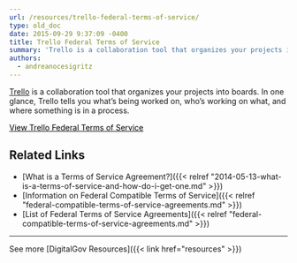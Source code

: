 ```yaml
---
url: /resources/trello-federal-terms-of-service/
type: old_doc
date: 2015-09-29 9:37:09 -0400
title: Trello Federal Terms of Service
summary: 'Trello is a collaboration tool that organizes your projects into boards. In one glance, Trello tells you what&#8217;s being worked on, who&#8217;s working on what, and where something is in a process. View Trello Federal Terms of Service Related Links What is a Terms of Service Agreement? Information on Federal Compatible Terms of Service List'
authors:
  - andreanocesigritz
---
```


[Trello](https://trello.com/) is a collaboration tool that organizes your projects into boards. In one glance, Trello tells you what&#8217;s being worked on, who&#8217;s working on what, and where something is in a process.

<a class="button" style="color: #000000" href="https://trello.com/amendment-to-trello-terms-of-service-applicable-to-government-users">View Trello Federal Terms of Service</a>

## Related Links

  * [What is a Terms of Service Agreement?]({{< relref "2014-05-13-what-is-a-terms-of-service-and-how-do-i-get-one.md" >}})
  * [Information on Federal Compatible Terms of Service]({{< relref "federal-compatible-terms-of-service-agreements.md" >}})
  * [List of Federal Terms of Service Agreements]({{< relref "federal-compatible-terms-of-service-agreements.md" >}})

 

* * *

 

See more [DigitalGov Resources]({{< link href="resources" >}})

 